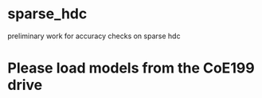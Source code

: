 # sparse_hdc
preliminary work for accuracy checks on sparse hdc

# Please load models from the CoE199 drive
